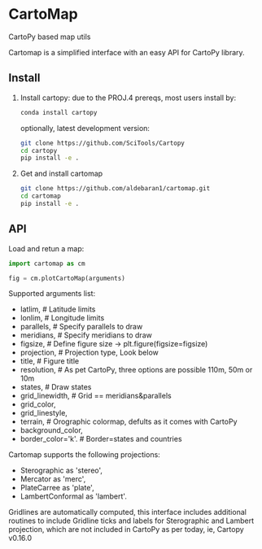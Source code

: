 # CartoMap

CartoPy based map utils

Cartomap is a simplified interface with an easy API for CartoPy library.

## Install

1. Install cartopy: due to the PROJ.4 prereqs, most users install by:
   ```sh
   conda install cartopy
   ```
   optionally, latest development version:
   ```sh
   git clone https://github.com/SciTools/Cartopy
   cd cartopy
   pip install -e .
   ```
2. Get and install cartomap
   ```sh
   git clone https://github.com/aldebaran1/cartomap.git
   cd cartomap
   pip install -e .
   ```

## API
Load and retun a map:
```python
import cartomap as cm

fig = cm.plotCartoMap(arguments)
```

Supported arguments list:
* latlim, # Latitude limits
* lonlim, # Longitude limits
* parallels, # Specify parallels to draw
* meridians, # Specify meridians to draw
* figsize, # Define figure size -> plt.figure(figsize=figsize)
* projection, # Projection type, Look below
* title, # Figure title
* resolution, # As pet CartoPy, three options are possible 110m, 50m or 10m
* states, # Draw states
* grid_linewidth, # Grid == meridians&parallels
* grid_color,
* grid_linestyle, 
* terrain, # Orographic colormap, defults as it comes with CartoPy
* background_color,
* border_color='k'. # Border=states and countries

Cartomap supports the following projections:
* Sterographic as 'stereo',
* Mercator as 'merc',
* PlateCarree as 'plate',
* LambertConformal as 'lambert'.

Gridlines are automatically computed, this interface includes additional routines to include Gridline ticks and labels for 
Sterographic and Lambert projection, which are not included in CartoPy as per today, ie, Cartopy v0.16.0
